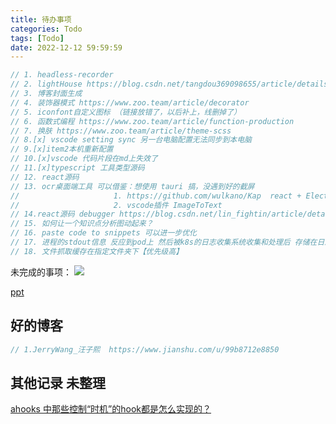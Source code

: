 ```yaml
---
title: 待办事项
categories: Todo
tags: [Todo]
date: 2022-12-12 59:59:59
---
```



```js
// 1. headless-recorder
// 2. lightHouse https://blog.csdn.net/tangdou369098655/article/details/122531766
// 3. 博客封面生成
// 4. 装饰器模式 https://www.zoo.team/article/decorator
// 5. iconfont自定义图标 （链接放错了，以后补上，线删掉了）
// 6. 函数式编程 https://www.zoo.team/article/function-production
// 7. 换肤 https://www.zoo.team/article/theme-scss
// 8.[x] vscode setting sync 另一台电脑配置无法同步到本电脑
// 9.[x]item2本机重新配置
// 10.[x]vscode 代码片段在md上失效了
// 11.[x]typescript 工具类型源码
// 12. react源码
// 13. ocr桌面端工具 可以借鉴：想使用 tauri 搞，没遇到好的截屏
//                     1. https://github.com/wulkano/Kap  react + Electron开发
//                     2. vscode插件 ImageToText
// 14.react源码 debugger https://blog.csdn.net/lin_fightin/article/details/125136985?spm=1001.2014.3001.5502
// 15. 如何让一个知识点分析图动起来？
// 16. paste code to snippets 可以进一步优化
// 17. 进程的stdout信息 反应到pod上 然后被k8s的日志收集系统收集和处理后 存储在日志平台的 https://www.jianshu.com/p/92a4c11e77ba
// 18. 文件抓取缓存在指定文件夹下【优先级高】

```
未完成的事项：
![](http://t-blog-images.aijs.top/img/20220610103503.webp)

[ppt](https://github.com/pipipi-pikachu/PPTist)
## 好的博客
```js
// 1.JerryWang_汪子熙  https://www.jianshu.com/u/99b8712e8850

```

## 其他记录 未整理
[ahooks 中那些控制“时机”的hook都是怎么实现的？](https://juejin.cn/post/7107189225509879838)